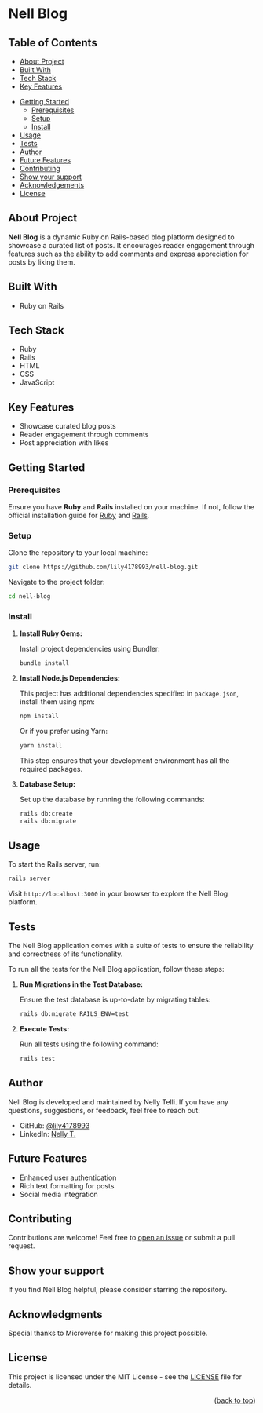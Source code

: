 # Nell Blog <a name="readme-top"></a>

## Table of Contents

- [About Project](#about-project)
- [Built With](#built-with)
- [Tech Stack](#tech-stack)
- [Key Features](#key-features)
<!-- - [Live Demo](#live-demo) -->
- [Getting Started](#getting-started)
  - [Prerequisites](#prerequisites)
  - [Setup](#setup)
  - [Install](#install)
- [Usage](#usage)
- [Tests](#tests)
- [Author](#author)
- [Future Features](#future-features)
- [Contributing](#contributing)
- [Show your support](#show-your-support)
- [Acknowledgements](#acknowledgements)
- [License](#license)

## **About Project** <a name="about-project"></a>
**Nell Blog** is a dynamic Ruby on Rails-based blog platform designed to showcase a curated list of posts. It encourages reader engagement through features such as the ability to add comments and express appreciation for posts by liking them.

## **Built With** <a name="built-with"></a>

- Ruby on Rails

## **Tech Stack**  <a name="tech-stack"></a>

- Ruby
- Rails
- HTML
- CSS
- JavaScript

## **Key Features**  <a name="key-features"></a>

- Showcase curated blog posts
- Reader engagement through comments
- Post appreciation with likes

<!-- ## **Live Demo**<a name="live-demo"></a>

[Live Demo](#) (Coming Soon) -->

## **Getting Started**<a name="getting-started"></a>

### **Prerequisites**  <a name="prerequisites"></a>

Ensure you have **Ruby** and **Rails** installed on your machine. If not, follow the official installation guide for [Ruby](https://www.ruby-lang.org/en/documentation/installation/) and [Rails](https://guides.rubyonrails.org/getting_started.html#installing-rails).

### **Setup** <a name="setup"></a>

Clone the repository to your local machine:

  ```bash
  git clone https://github.com/lily4178993/nell-blog.git
  ```

Navigate to the project folder:

  ```bash
  cd nell-blog
  ```

### **Install**<a name="install"></a>

1. **Install Ruby Gems:**

    Install project dependencies using Bundler:
    ```bash
    bundle install
    ```

2. **Install Node.js Dependencies:**
  
    This project has additional dependencies specified in `package.json`, install them using npm:
    ```bash
    npm install
    ```

    Or if you prefer using Yarn:
    ```bash
    yarn install
    ```
    This step ensures that your development environment has all the required packages.

3. **Database Setup:**
  
    Set up the database by running the following commands:
    ```bash
    rails db:create
    rails db:migrate
    ```

## **Usage**<a name="usage"></a>

To start the Rails server, run:
  ```bash
  rails server
  ```
Visit `http://localhost:3000` in your browser to explore the Nell Blog platform.

## **Tests** <a name="tests"></a>
The Nell Blog application comes with a suite of tests to ensure the reliability and correctness of its functionality.

To run all the tests for the Nell Blog application, follow these steps:
1. **Run Migrations in the Test Database:**

    Ensure the test database is up-to-date by migrating tables:
    ```bash
    rails db:migrate RAILS_ENV=test
    ```
2. **Execute Tests:**

    Run all tests using the following command:
    ```bash
    rails test
    ```

## **Author** <a name="author"></a>

Nell Blog is developed and maintained by Nelly Telli. If you have any questions, suggestions, or feedback, feel free to reach out:

- GitHub: [@lily4178993](https://github.com/lily4178993)
- LinkedIn: [Nelly T.](https://www.linkedin.com/in/nellytelli/)

## **Future Features** <a name="future-features"></a>

- Enhanced user authentication
- Rich text formatting for posts
- Social media integration

## **Contributing** <a name="contributing"></a>

Contributions are welcome! Feel free to [open an issue](https://github.com/rmiyoyo/catalogue-of-my-things/issues) or submit a pull request.

## **Show your support** <a name="support"></a>

If you find Nell Blog helpful, please consider starring the repository.

## **Acknowledgments** <a name="acknowledgements"></a>

Special thanks to Microverse for making this project possible.  

## **License** <a name="license"></a>

This project is licensed under the MIT License - see the [LICENSE](./LICENSE) file for details.

<p align="right">(<a href="#readme-top">back to top</a>)</p>